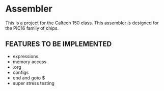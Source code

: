 # Assembler
This is a project for the Caltech 150 class. This assembler is designed for the PIC16 family of chips.

## FEATURES TO BE IMPLEMENTED
- expressions
- memory access
- .org
- configs
- end and goto $
- super stress testing
